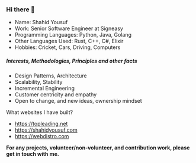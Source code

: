 ### Hi there 👋

- Name: Shahid Yousuf
- Work: Senior Software Engineer at Signeasy
- Programming Languages: Python, Java, Golang
- Other Languages Used: Rust, C++, C#, Elixir
- Hobbies: Cricket, Cars, Driving, Computers

##### Interests, Methodologies, Principles and other facts

- Design Patterns, Architecture
- Scalability, Stability
- Incremental Engineering
- Customer centricity and empathy
- Open to change, and new ideas, ownership mindset
    
What websites I have built?
   
- https://topleading.net
- https://shahidyousuf.com
- https://webdistro.com
   
**For any projects, volunteer/non-volunteer, and contribution work, please get in touch with me.**
